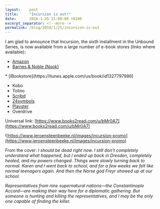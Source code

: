 ```yaml
---
layout:    post
title:     "Incursion is out!"
date:      2018-1-25 15:00:00 +0100
excerpt_separator: <!--more-->
permalink: /blog/2018/1/25/incursion-is-out
---
```


I am glad to announce that Incursion, the sixth installment in the Unbound Series, is now available from a large number of e-book stores (links where available):

* [Amazon](https://www.amazon.com/gp/product/B078J6BYNZ)
* [Barnes &amp; Noble (Nook)](http://www.barnesandnoble.com/s/2940154969090)

<!--more-->* [iBookstore](https://itunes.apple.com/us/book/id1327797986)
* Kobo
* Tolino
* [Scribd](http://www.scribd.com/book/367596707)
* [24symbols](https://www.24symbols.com/book/x/x/x?id=2527689)
* [Playster](http://read.playster.com/x/10009781386032168)
* Overdrive


Universal link: [https://www.books2read.com/u/bMr0A7](https://www.books2read.com/u/bMr0A7)

![https://www.jeroensteenbeeke.nl/images/incursion-promo](https://www.jeroensteenbeeke.nl/images/incursion-promo)

From the cover:
*I should be dead right now. I still don't completely understand what happened, but I ended up back in Dresden, completely healed, and my powers changed. Things were slowly turning back to normal. Karen and I went back to school, and for a few weeks we felt like normal teenagers again. And then the Norse god Freyr showed up at our school.*

*Representatives from nine supernatural nations&#x2014;the Constantinople Accord&#x2014;are making their way here for a diplomatic gathering. But someone is hunting and killing the representatives, and I may be the only one capable of finding the killer.*
